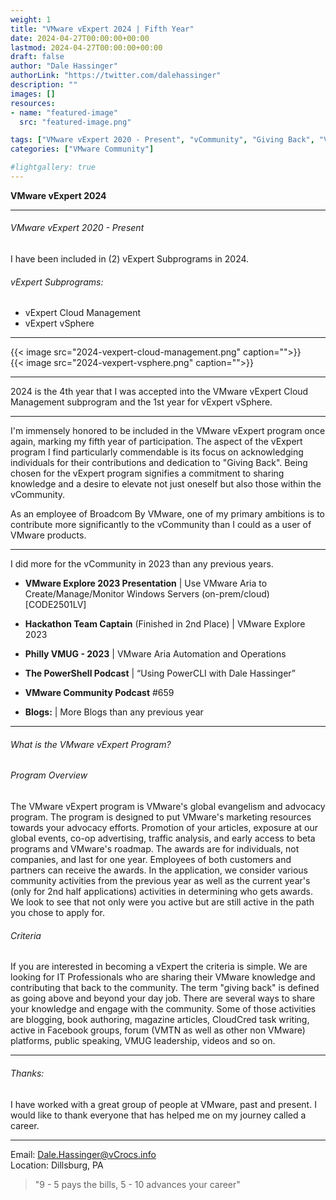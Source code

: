 ```yaml
---
weight: 1
title: "VMware vExpert 2024 | Fifth Year"
date: 2024-04-27T00:00:00+00:00
lastmod: 2024-04-27T00:00:00+00:00
draft: false
author: "Dale Hassinger"
authorLink: "https://twitter.com/dalehassinger"
description: ""
images: []
resources:
- name: "featured-image"
  src: "featured-image.png"

tags: ["VMware vExpert 2020 - Present", "vCommunity", "Giving Back", "VMware"]
categories: ["VMware Community"]

#lightgallery: true
---
```


**VMware vExpert 2024**

<!--more-->

---

###### VMware vExpert 2020 - Present

I have been included in (2) vExpert Subprograms in 2024.

###### vExpert Subprograms:
* vExpert Cloud Management
* vExpert vSphere

---

{{< image src="2024-vexpert-cloud-management.png" caption="">}}  
{{< image src="2024-vexpert-vsphere.png" caption="">}}  

---

2024 is the 4th year that I was accepted into the VMware vExpert Cloud Management subprogram and the 1st year for vExpert vSphere.

---

I'm immensely honored to be included in the VMware vExpert program once again, marking my fifth year of participation. The aspect of the vExpert program I find particularly commendable is its focus on acknowledging individuals for their contributions and dedication to "Giving Back". Being chosen for the vExpert program signifies a commitment to sharing knowledge and a desire to elevate not just oneself but also those within the vCommunity.  

As an employee of Broadcom By VMware, one of my primary ambitions is to contribute more significantly to the vCommunity than I could as a user of VMware products.  

---

I did more for the vCommunity in 2023 than any previous years.  

* **VMware Explore 2023 Presentation** | Use VMware Aria to Create/Manage/Monitor Windows Servers (on-prem/cloud) [CODE2501LV]  

* **Hackathon Team Captain** (Finished in 2nd Place) | VMware Explore 2023  

* **Philly VMUG - 2023** | VMware Aria Automation and Operations  

* **The PowerShell Podcast** | “Using PowerCLI with Dale Hassinger”

* **VMware Community Podcast** #659  

* **Blogs:** | More Blogs than any previous year
---

###### What is the VMware vExpert Program?

###### Program Overview

The VMware vExpert program is VMware's global evangelism and advocacy program. The program is designed to put VMware's marketing resources towards your advocacy efforts. Promotion of your articles, exposure at our global events, co-op advertising, traffic analysis, and early access to beta programs and VMware's roadmap. The awards are for individuals, not companies, and last for one year. Employees of both customers and partners can receive the awards. In the application, we consider various community activities from the previous year as well as the current year's (only for 2nd half applications) activities in determining who gets awards. We look to see that not only were you active but are still active in the path you chose to apply for.
 
###### Criteria



If you are interested in becoming a vExpert the criteria is simple. We are looking for IT Professionals who are sharing their VMware knowledge and contributing that back to the community. The term "giving back" is defined as going above and beyond your day job. There are several ways to share your knowledge and engage with the community. Some of those activities are blogging, book authoring, magazine articles, CloudCred task writing, active in Facebook groups, forum (VMTN as well as other non VMware) platforms, public speaking, VMUG leadership, videos and so on.

---

###### Thanks:

I have worked with a great group of people at VMware, past and present. I would like to thank everyone that has helped me on my journey called a career.

---

Email: Dale.Hassinger@vCrocs.info  
Location: Dillsburg, PA

> "9 - 5 pays the bills, 5 - 10 advances your career"


